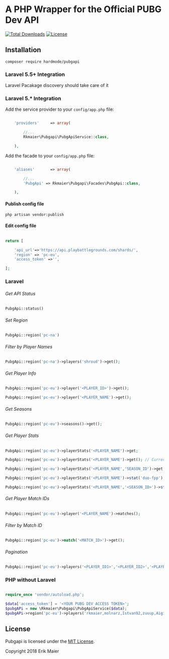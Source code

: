 # A PHP Wrapper for the Official PUBG Dev API
[![Total Downloads](https://poser.pugx.org/rkmaier/pubgapi/downloads)](https://packagist.org/packages/rkmaier/pubgapi)
[![License](https://poser.pugx.org/rkmaier/pubgapi/license)](https://packagist.org/packages/rkmaier/pubgapi)

## Installation 

` composer require hardmode/pubgapi `

### Laravel 5.5+ Integration
Laravel Pacakage discovery should take care of it

### Laravel 5.* Integration

Add the service provider to your `config/app.php` file:

```php

    'providers'     => array(

        //...
        Rkmaier\Pubgapi\PubgApiService::class,

    ),
```

Add the facade to your `config/app.php` file:

```php

    'aliases'       => array(

        //...
        'PubgApi' => Rkmaier\Pubgapi\Facades\PubgApi::class,

    ),

```
#### Publish config file

`php artisan vendor:publish`

#### Edit config file

```php

return [

    'api_url'=>'https://api.playbattlegrounds.com/shards/',
    'region' => 'pc-eu',
    'access_token' =>'',

];

```


### Laravel

###### Get API Status

```php
PubgApi::status()
```

###### Set Region

```php
PubgApi::region('pc-na')
```

###### Filter by Player Names

```php
PubgApi::region('pc-na')->players('shroud')->get();
```

###### Get Player Info

```php
PubgApi::region('pc-eu')->player('<PLAYER_ID>')->get();
```
```php
PubgApi::region('pc-eu')->player('<PLAYER_NAME')->get();
```
###### Get Seasons

```php
PubgApi::region('pc-eu')->seasons()->get();
```

###### Get Player Stats

```php
PubgApi::region('pc-eu')->playerStats('<PLAYER_NAME')->get;
```



```php
PubgApi::region('pc-eu')->playerStats('<PLAYER_NAME')->get(); // Current Season by default 
```

```php
PubgApi::region('pc-eu')->playerStats('<PLAYER_NAME','SEASON_ID')->get;
```

```php
PubgApi::region('pc-eu')->playerStats('<PLAYER_NAME')->stat('duo-fpp');
```

```php
PubgApi::region('pc-eu')->playerStats('<PLAYER_NAME','<SEASON_ID>')->stat('duo-fpp');
```

###### Get Player Match IDs

```php
PubgApi::region('pc-eu')->player('<PLAYER_NAME')->matches();
```


###### Filter by Match ID

```php
PubgApi::region('pc-eu')->match('<MATCH_ID>')->get();
```

###### Pagination

```php
PubgApi::region('pc-eu')->players('<PLAYER_ID1>','<PLAYER_ID2>','<PLAYER_ID3>')->limit(1)->offset(2)->get();
```


### PHP without Laravel 

```php

require_once 'vendor/autoload.php'; 

$data['access_token'] = '<YOUR PUBG DEV ACCESS TOKEN>'; 
$pubgAPi = new \Rkmaier\Pubgapi\PubgApiService($data); 
$pubgAPi->region('pc-eu')->players('rkmaier,molnarz,Istvan92,zuuup,Aigialeusz')->get());

```


## License

Pubgapi is licensed under the [MIT License](http://opensource.org/licenses/MIT).

Copyright 2018 Erik Maier


